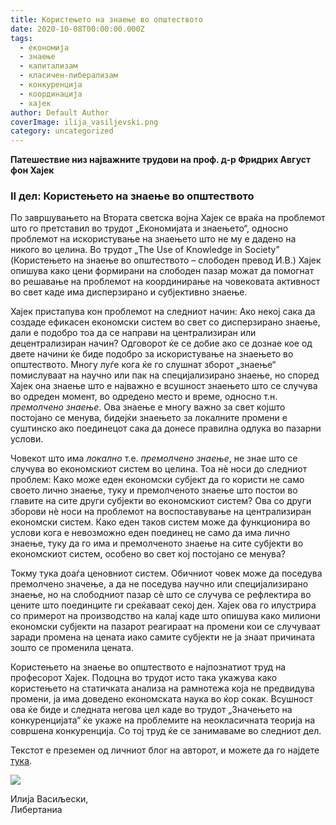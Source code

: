```yaml
---
title: Користeњето на знаење во општеството
date: 2020-10-08T00:00:00.000Z
tags:
  - економија
  - знаење
  - капитализам
  - класичен-либерализам
  - конкуренција
  - координација
  - хајек
author: Default Author
coverImage: ilija_vasiljevski.png
category: uncategorized
---
```


**Патешествие низ најважните трудови на проф. д-р Фридрих Август фон Хајек**  

### **II дел: Користeњето на знаење во општеството**  

По завршувањето на Втората светска војна Хајек се враќа на проблемот што го претставил во трудот „Економијата и знаењето“, односно проблемот на искористување на знаењето што не му е дадено на никого во целина. Во трудот „The Use of Knowledge in Society” (Користењето на знаење во општеството – слободен превод И.В.) Хајек опишува како цени формирани на слободен пазар можат да помогнат во решавање на проблемот на координирање на човековата активност во свет каде има дисперзирано и субјективно знаење.

Хајек пристапува кон проблемот на следниот начин: Ако некој сака да создаде ефикасен економски систем во свет со дисперзирано знаење, дали е подобро тоа да се направи на централизиран или децентрализиран начин? Одговорот ќе се добие ако се дознае кое од двете начини ќе биде подобро за искористување на знаењето во општеството. Многу луѓе кога ќе го слушнат зборот „знаење“ помислуваат на научно или пак на специјализирано знаење, но според Хајек она знаење што е најважно е всушност знаењето што се случува во одреден момент, во одредено место и време, односно т.н. _премолчено знаење_. Ова знаење е многу важно за свет којшто постојано се менува, бидејќи знаењето за локалните промени е суштинско ако поединецот сака да донесе правилна одлука во пазарни услови.

Човекот што има _локално_ т.е. _премолчено знаење_, не знае што се случува во економскиот систем во целина. Тоа нѐ носи до следниот проблем: Како може еден економски субјект да го користи не само своето лично знаење, туку и премолченото знаење што постои во главите на сите други субјекти во економскиот систем? Ова со други зборови нѐ носи на проблемот на воспоставување на централизиран економски систем. Како еден таков систем може да функционира во услови кога е невозможно еден поединец не само да има лично знаење, туку да го има и премолченото знаење на сите субјекти во економскиот систем, особено во свет кој постојано се менува?

Токму тука доаѓа ценовниот систем. Обичниот човек може да поседува премолчено значење, а да не поседува научно или специјализирано знаење, но на слободниот пазар сѐ што се случува се рефлектира во цените што поединците ги среќаваат секој ден. Хајек ова го илустрира со примерот на производство на калај каде што опишува како милиони економски субјекти на пазарот реагираат на промени кои се случуваат заради промена на цената иако самите субјекти не ја знаат причината зошто се променила цената.

Користењето на знаење во општеството е најпознатиот труд на професорот Хајек. Подоцна во трудот исто така укажува како користењето на статичката анализа на рамнотежа која не предвидува промени, ја има доведено економската наука во ќор сокак. Всушност ова ќе биде и следната негова цел каде во трудот „Значењето на конкуренцијата“ ќе укаже на проблемите на неокласичната теорија на совршена конкуренција. Со тој труд ќе се занимаваме во следниот дел.  

Текстот е преземен од личниот блог на авторот, и можете да го најдете [тука](https://ilijav.substack.com/p/-e-?fbclid=IwAR1dEC8L9-xGdyWjwUFcotDSwvn1_IzqByjqfFmZ4c18emugo5662aB7-po).  

![](http://libertaniabackup.local/wp-content/uploads/2020/08/ilija_vasiljevski.png)

Илија Васиљески,  
Либертаниа
